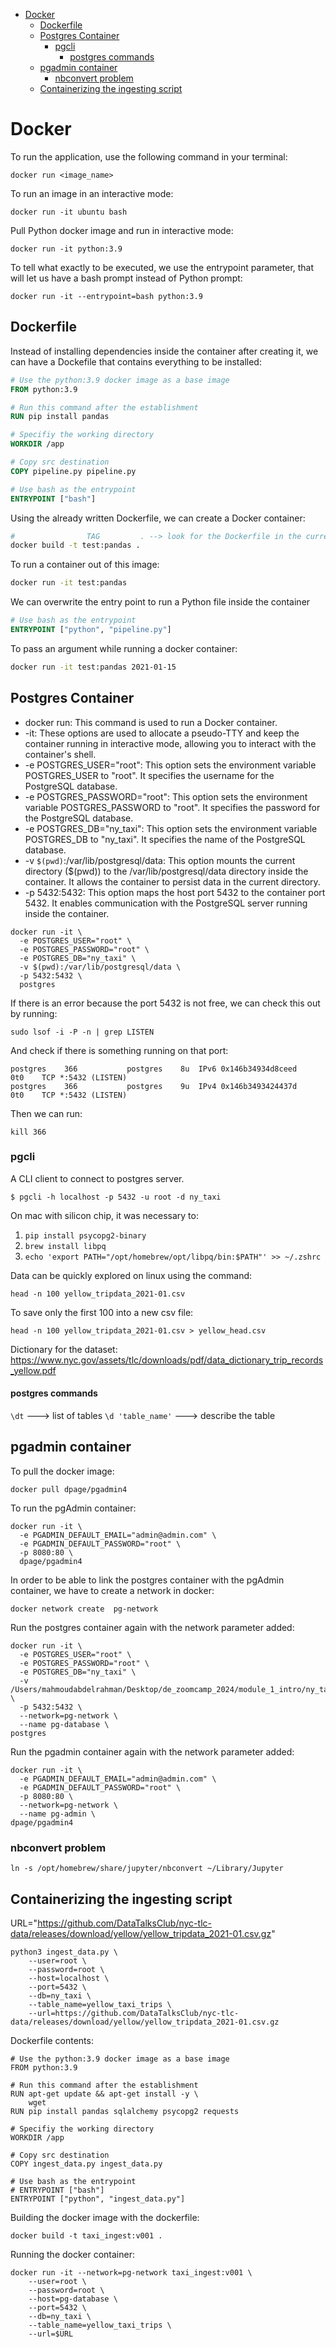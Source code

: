 - [Docker](#docker)
  - [Dockerfile](#dockerfile)
  - [Postgres Container](#postgres-container)
    - [pgcli](#pgcli)
      - [postgres commands](#postgres-commands)
  - [pgadmin container](#pgadmin-container)
    - [nbconvert problem](#nbconvert-problem)
  - [Containerizing the ingesting script](#containerizing-the-ingesting-script)

# Docker
To run the application, use the following command in your terminal:

```shell
docker run <image_name>
```

To run an image in an interactive mode:

```shell
docker run -it ubuntu bash
```

Pull Python docker image and run in interactive mode:

```shell
docker run -it python:3.9 
```

To tell what exactly to be executed, we use the entrypoint parameter, that will let us have a bash prompt instead of Python prompt:

```shell
docker run -it --entrypoint=bash python:3.9
```

## Dockerfile
Instead of installing dependencies inside the container after creating it, we can have a Dockefile that contains everything to be installed:

```dockerfile
# Use the python:3.9 docker image as a base image
FROM python:3.9

# Run this command after the establishment
RUN pip install pandas 

# Specifiy the working directory
WORKDIR /app

# Copy src destination
COPY pipeline.py pipeline.py

# Use bash as the entrypoint
ENTRYPOINT ["bash"]
````

Using the already written Dockerfile, we can create a Docker container:
```bash
#                TAG         . --> look for the Dockerfile in the current directory
docker build -t test:pandas .
```

To run a container out of this image:
```bash
docker run -it test:pandas
```

We can overwrite the entry point to run a Python file inside the container
```dockerfile
# Use bash as the entrypoint
ENTRYPOINT ["python", "pipeline.py"]
````

To pass an argument while running a docker container:
```bash
docker run -it test:pandas 2021-01-15
```

## Postgres Container
- docker run: This command is used to run a Docker container.
- -it: These options are used to allocate a pseudo-TTY and keep the container running in interactive mode, allowing you to interact with the container's shell.
- -e POSTGRES_USER="root": This option sets the environment variable POSTGRES_USER to "root". It specifies the username for the PostgreSQL database.
- -e POSTGRES_PASSWORD="root": This option sets the environment variable POSTGRES_PASSWORD to "root". It specifies the password for the PostgreSQL database.
- -e POSTGRES_DB="ny_taxi": This option sets the environment variable POSTGRES_DB to "ny_taxi". It specifies the name of the PostgreSQL database.
- -v `$(pwd)`:/var/lib/postgresql/data: This option mounts the current directory ($(pwd)) to the /var/lib/postgresql/data directory inside the container. It allows the container to persist data in the current directory.
- -p 5432:5432: This option maps the host port 5432 to the container port 5432. It enables communication with the PostgreSQL server running inside the container.

```shell
docker run -it \
  -e POSTGRES_USER="root" \
  -e POSTGRES_PASSWORD="root" \
  -e POSTGRES_DB="ny_taxi" \
  -v $(pwd):/var/lib/postgresql/data \
  -p 5432:5432 \
  postgres
```
If there is an error because the port 5432 is not free, we can check this out by running:
```shell
sudo lsof -i -P -n | grep LISTEN
```

And check if there is something running on that port:
```
postgres    366           postgres    8u  IPv6 0x146b34934d8ceed      0t0    TCP *:5432 (LISTEN)
postgres    366           postgres    9u  IPv4 0x146b3493424437d      0t0    TCP *:5432 (LISTEN)
````

Then we can run:
```shell
kill 366
```

### pgcli
A CLI client to connect to postgres server. 

```shell
$ pgcli -h localhost -p 5432 -u root -d ny_taxi
```

On mac with silicon chip, it was necessary to:  
1. ```pip install psycopg2-binary ```
2. ```brew install libpq```
3. ```echo 'export PATH="/opt/homebrew/opt/libpq/bin:$PATH"' >> ~/.zshrc```


Data can be quickly explored on linux using the command:
```shell
head -n 100 yellow_tripdata_2021-01.csv
```

To save only the first 100 into a new csv file:
```shell
head -n 100 yellow_tripdata_2021-01.csv > yellow_head.csv
```

Dictionary for the dataset:
https://www.nyc.gov/assets/tlc/downloads/pdf/data_dictionary_trip_records_yellow.pdf
#### postgres commands
``` \dt ``` ---> list of tables
``` \d 'table_name' ``` ---> describe the table

## pgadmin container
To pull the docker image:
```shell
docker pull dpage/pgadmin4
```

To run the pgAdmin container:
```shell
docker run -it \
  -e PGADMIN_DEFAULT_EMAIL="admin@admin.com" \
  -e PGADMIN_DEFAULT_PASSWORD="root" \
  -p 8080:80 \
  dpage/pgadmin4
```

In order to be able to link the postgres container with the pgAdmin container, we have to create a network in docker:
```shell
docker network create  pg-network
```

Run the postgres container again with the network parameter added:

```shell
docker run -it \
  -e POSTGRES_USER="root" \
  -e POSTGRES_PASSWORD="root" \
  -e POSTGRES_DB="ny_taxi" \
  -v /Users/mahmoudabdelrahman/Desktop/de_zoomcamp_2024/module_1_intro/ny_taxi_postgres_data:/var/lib/postgresql/data \
  -p 5432:5432 \
  --network=pg-network \
  --name pg-database \
postgres
```

Run the pgadmin container again with the network parameter added:
```shell
docker run -it \
  -e PGADMIN_DEFAULT_EMAIL="admin@admin.com" \
  -e PGADMIN_DEFAULT_PASSWORD="root" \
  -p 8080:80 \
  --network=pg-network \
  --name pg-admin \
dpage/pgadmin4
```

### nbconvert problem
```shell
ln -s /opt/homebrew/share/jupyter/nbconvert ~/Library/Jupyter
```

## Containerizing the ingesting script 
URL="https://github.com/DataTalksClub/nyc-tlc-data/releases/download/yellow/yellow_tripdata_2021-01.csv.gz"

```shell
python3 ingest_data.py \
    --user=root \
    --password=root \
    --host=localhost \
    --port=5432 \
    --db=ny_taxi \
    --table_name=yellow_taxi_trips \
    --url=https://github.com/DataTalksClub/nyc-tlc-data/releases/download/yellow/yellow_tripdata_2021-01.csv.gz
```

Dockerfile contents:
```dockefile
# Use the python:3.9 docker image as a base image
FROM python:3.9

# Run this command after the establishment
RUN apt-get update && apt-get install -y \
    wget
RUN pip install pandas sqlalchemy psycopg2 requests

# Specifiy the working directory
WORKDIR /app

# Copy src destination
COPY ingest_data.py ingest_data.py

# Use bash as the entrypoint
# ENTRYPOINT ["bash"]
ENTRYPOINT ["python", "ingest_data.py"]
```

Building the docker image with the dockerfile:
```shell
docker build -t taxi_ingest:v001 .
```

Running the docker container:
```shell
docker run -it --network=pg-network taxi_ingest:v001 \
    --user=root \
    --password=root \
    --host=pg-database \
    --port=5432 \
    --db=ny_taxi \
    --table_name=yellow_taxi_trips \
    --url=$URL
```